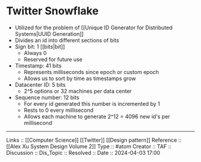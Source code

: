 # Twitter Snowflake

- Utilized for the problem of [[Unique ID Generator for Distributed Systems|UUID Generation]]
- Divides an id into different sections of bits
- Sign bit: 1 [[bits|bit]]
	- Always 0
	- Reserved for future use
- Timestamp: 41 bits
	- Represents milliseconds since epoch or custom epoch
	- Allows us to sort by time as timestamps grow
- Datacenter ID: 5 bits
	- 2^5 options or 32 machines per data center
- Sequence number: 12 bits
	- For every id generated this number is incremented by 1
	- Rests to 0 every millisecond
	- Allows each machine to generate 2^12 = 4096 new id's per millisecond


---
Links :: [[Computer Science]] [[Twitter]] [[Design pattern]]
Reference :: [[Alex Xu System Design Volume 2]]
Type :: #atom
Creator ::
TAF ::
Discussion ::
Dis_Topic :: 
Resolved ::
Date :: 2024-04-03 17:00
